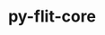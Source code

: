 ---
title: "py-flit-core"
layout: cache
categories: [package, develop-2023-10-29]
meta: {"versions": ["3.9.0"], "compilers": ["apple-clang@=15.0.0", "cce@=15.0.1", "gcc@=11.1.0", "gcc@=11.3.0", "gcc@=11.4.0", "gcc@=12.1.0", "gcc@=7.3.1", "gcc@=7.5.0", "gcc@=9.4.0", "oneapi@=2023.2.0"], "oss": ["amzn2", "rhel8", "ubuntu18.04", "ubuntu20.04", "ubuntu22.04", "ventura"], "platforms": ["darwin", "linux"], "targets": ["aarch64", "neoverse_n1", "neoverse_v1", "ppc64le", "x86_64_v3", "zen4"], "stacks": ["aws-isc", "aws-isc-aarch64", "data-vis-sdk", "e4s", "e4s-cray-rhel", "e4s-neoverse_v1", "e4s-oneapi", "e4s-power", "e4s-rocm-external", "ml-darwin-aarch64-mps", "ml-linux-x86_64-cpu", "ml-linux-x86_64-cuda", "ml-linux-x86_64-rocm", "radiuss", "root", "tutorial"], "num_specs": 21, "num_specs_by_stack": {"ml-darwin-aarch64-mps": 2, "root": 21, "aws-isc-aarch64": 2, "aws-isc": 1, "e4s-cray-rhel": 2, "radiuss": 2, "e4s-neoverse_v1": 1, "e4s-power": 1, "data-vis-sdk": 2, "e4s": 2, "e4s-rocm-external": 1, "e4s-oneapi": 2, "ml-linux-x86_64-cuda": 3, "ml-linux-x86_64-cpu": 3, "ml-linux-x86_64-rocm": 3, "tutorial": 1}}
spec_details: [{"hash": "ibypx3hb7otbpmcyvvsa4l4ow4hmsdut", "compiler": "apple-clang@=15.0.0", "versions": ["3.9.0"], "os": "ventura", "platform": "darwin", "target": "aarch64", "variants": ["build_system=python_pip"], "stacks": ["ml-darwin-aarch64-mps", "root"], "size": "-", "tarball": "https://binaries.spack.io/releases/develop-2023-10-29/build_cache/darwin-ventura-aarch64/apple-clang-15.0.0/py-flit-core-3.9.0/darwin-ventura-aarch64-apple-clang-15.0.0-py-flit-core-3.9.0-ibypx3hb7otbpmcyvvsa4l4ow4hmsdut.spack"}, {"hash": "rvoxdwd3h74ctgw6qkmrhug6tl6upnpt", "compiler": "apple-clang@=15.0.0", "versions": ["3.9.0"], "os": "ventura", "platform": "darwin", "target": "aarch64", "variants": ["build_system=python_pip"], "stacks": ["ml-darwin-aarch64-mps", "root"], "size": "-", "tarball": "https://binaries.spack.io/releases/develop-2023-10-29/build_cache/darwin-ventura-aarch64/apple-clang-15.0.0/py-flit-core-3.9.0/darwin-ventura-aarch64-apple-clang-15.0.0-py-flit-core-3.9.0-rvoxdwd3h74ctgw6qkmrhug6tl6upnpt.spack"}, {"hash": "qovauvbq47o6buz44nlwfducxobngkyh", "compiler": "gcc@=7.3.1", "versions": ["3.9.0"], "os": "amzn2", "platform": "linux", "target": "aarch64", "variants": ["build_system=python_pip"], "stacks": ["aws-isc-aarch64", "root"], "size": "-", "tarball": "https://binaries.spack.io/releases/develop-2023-10-29/build_cache/linux-amzn2-aarch64/gcc-7.3.1/py-flit-core-3.9.0/linux-amzn2-aarch64-gcc-7.3.1-py-flit-core-3.9.0-qovauvbq47o6buz44nlwfducxobngkyh.spack"}, {"hash": "4y5ceds4nvvoxv65wdpsgg6xvxroinwv", "compiler": "gcc@=7.3.1", "versions": ["3.9.0"], "os": "amzn2", "platform": "linux", "target": "neoverse_n1", "variants": ["build_system=python_pip"], "stacks": ["aws-isc-aarch64", "root"], "size": "-", "tarball": "https://binaries.spack.io/releases/develop-2023-10-29/build_cache/linux-amzn2-neoverse_n1/gcc-7.3.1/py-flit-core-3.9.0/linux-amzn2-neoverse_n1-gcc-7.3.1-py-flit-core-3.9.0-4y5ceds4nvvoxv65wdpsgg6xvxroinwv.spack"}, {"hash": "265wygzqzudht2q4cezrbnvitac646qo", "compiler": "gcc@=7.3.1", "versions": ["3.9.0"], "os": "amzn2", "platform": "linux", "target": "x86_64_v3", "variants": ["build_system=python_pip"], "stacks": ["aws-isc", "root"], "size": "-", "tarball": "https://binaries.spack.io/releases/develop-2023-10-29/build_cache/linux-amzn2-x86_64_v3/gcc-7.3.1/py-flit-core-3.9.0/linux-amzn2-x86_64_v3-gcc-7.3.1-py-flit-core-3.9.0-265wygzqzudht2q4cezrbnvitac646qo.spack"}, {"hash": "rbtksvmidaegxhsi5jjjwz4c42cwbh42", "compiler": "cce@=15.0.1", "versions": ["3.9.0"], "os": "rhel8", "platform": "linux", "target": "zen4", "variants": ["build_system=python_pip"], "stacks": ["e4s-cray-rhel", "root"], "size": "-", "tarball": "https://binaries.spack.io/releases/develop-2023-10-29/build_cache/linux-rhel8-zen4/cce-15.0.1/py-flit-core-3.9.0/linux-rhel8-zen4-cce-15.0.1-py-flit-core-3.9.0-rbtksvmidaegxhsi5jjjwz4c42cwbh42.spack"}, {"hash": "elxz5etpp6nlwf4b554k74sly5uw4gwi", "compiler": "cce@=15.0.1", "versions": ["3.9.0"], "os": "rhel8", "platform": "linux", "target": "zen4", "variants": ["build_system=python_pip"], "stacks": ["e4s-cray-rhel", "root"], "size": "-", "tarball": "https://binaries.spack.io/releases/develop-2023-10-29/build_cache/linux-rhel8-zen4/cce-15.0.1/py-flit-core-3.9.0/linux-rhel8-zen4-cce-15.0.1-py-flit-core-3.9.0-elxz5etpp6nlwf4b554k74sly5uw4gwi.spack"}, {"hash": "c62krbxsqapl3jpyzmm3fvjowywri4sm", "compiler": "gcc@=7.5.0", "versions": ["3.9.0"], "os": "ubuntu18.04", "platform": "linux", "target": "x86_64_v3", "variants": ["build_system=python_pip"], "stacks": ["radiuss", "root"], "size": "-", "tarball": "https://binaries.spack.io/releases/develop-2023-10-29/build_cache/linux-ubuntu18.04-x86_64_v3/gcc-7.5.0/py-flit-core-3.9.0/linux-ubuntu18.04-x86_64_v3-gcc-7.5.0-py-flit-core-3.9.0-c62krbxsqapl3jpyzmm3fvjowywri4sm.spack"}, {"hash": "mznub7couzpybuwh3vmrhizxqi4iwlrt", "compiler": "gcc@=7.5.0", "versions": ["3.9.0"], "os": "ubuntu18.04", "platform": "linux", "target": "x86_64_v3", "variants": ["build_system=python_pip"], "stacks": ["radiuss", "root"], "size": "-", "tarball": "https://binaries.spack.io/releases/develop-2023-10-29/build_cache/linux-ubuntu18.04-x86_64_v3/gcc-7.5.0/py-flit-core-3.9.0/linux-ubuntu18.04-x86_64_v3-gcc-7.5.0-py-flit-core-3.9.0-mznub7couzpybuwh3vmrhizxqi4iwlrt.spack"}, {"hash": "zxxnwuoyozx6yxeau2zxqzjut6ovf3jf", "compiler": "gcc@=11.4.0", "versions": ["3.9.0"], "os": "ubuntu20.04", "platform": "linux", "target": "neoverse_v1", "variants": ["build_system=python_pip"], "stacks": ["root", "e4s-neoverse_v1"], "size": "-", "tarball": "https://binaries.spack.io/releases/develop-2023-10-29/build_cache/linux-ubuntu20.04-neoverse_v1/gcc-11.4.0/py-flit-core-3.9.0/linux-ubuntu20.04-neoverse_v1-gcc-11.4.0-py-flit-core-3.9.0-zxxnwuoyozx6yxeau2zxqzjut6ovf3jf.spack"}, {"hash": "peycncvwqk4v4n3o2d7yhzpvezqarorb", "compiler": "gcc@=9.4.0", "versions": ["3.9.0"], "os": "ubuntu20.04", "platform": "linux", "target": "ppc64le", "variants": ["build_system=python_pip"], "stacks": ["e4s-power", "root"], "size": "-", "tarball": "https://binaries.spack.io/releases/develop-2023-10-29/build_cache/linux-ubuntu20.04-ppc64le/gcc-9.4.0/py-flit-core-3.9.0/linux-ubuntu20.04-ppc64le-gcc-9.4.0-py-flit-core-3.9.0-peycncvwqk4v4n3o2d7yhzpvezqarorb.spack"}, {"hash": "xmzljxbekjebkerfe3te3u6d7wcjnzy7", "compiler": "gcc@=11.1.0", "versions": ["3.9.0"], "os": "ubuntu20.04", "platform": "linux", "target": "x86_64_v3", "variants": ["build_system=python_pip"], "stacks": ["data-vis-sdk", "root"], "size": "-", "tarball": "https://binaries.spack.io/releases/develop-2023-10-29/build_cache/linux-ubuntu20.04-x86_64_v3/gcc-11.1.0/py-flit-core-3.9.0/linux-ubuntu20.04-x86_64_v3-gcc-11.1.0-py-flit-core-3.9.0-xmzljxbekjebkerfe3te3u6d7wcjnzy7.spack"}, {"hash": "xy5fs4ayx66xho47khso4dxxxj5f6kfm", "compiler": "gcc@=11.1.0", "versions": ["3.9.0"], "os": "ubuntu20.04", "platform": "linux", "target": "x86_64_v3", "variants": ["build_system=python_pip"], "stacks": ["data-vis-sdk", "root"], "size": "-", "tarball": "https://binaries.spack.io/releases/develop-2023-10-29/build_cache/linux-ubuntu20.04-x86_64_v3/gcc-11.1.0/py-flit-core-3.9.0/linux-ubuntu20.04-x86_64_v3-gcc-11.1.0-py-flit-core-3.9.0-xy5fs4ayx66xho47khso4dxxxj5f6kfm.spack"}, {"hash": "ylk4shu237jahdddztimv5uky52q3mmp", "compiler": "gcc@=11.4.0", "versions": ["3.9.0"], "os": "ubuntu20.04", "platform": "linux", "target": "x86_64_v3", "variants": ["build_system=python_pip"], "stacks": ["e4s", "e4s-rocm-external", "root"], "size": "-", "tarball": "https://binaries.spack.io/releases/develop-2023-10-29/build_cache/linux-ubuntu20.04-x86_64_v3/gcc-11.4.0/py-flit-core-3.9.0/linux-ubuntu20.04-x86_64_v3-gcc-11.4.0-py-flit-core-3.9.0-ylk4shu237jahdddztimv5uky52q3mmp.spack"}, {"hash": "ib5u7k5eyvgp5y3b54sv3vm3pmbzraql", "compiler": "gcc@=11.4.0", "versions": ["3.9.0"], "os": "ubuntu20.04", "platform": "linux", "target": "x86_64_v3", "variants": ["build_system=python_pip"], "stacks": ["e4s", "root"], "size": "-", "tarball": "https://binaries.spack.io/releases/develop-2023-10-29/build_cache/linux-ubuntu20.04-x86_64_v3/gcc-11.4.0/py-flit-core-3.9.0/linux-ubuntu20.04-x86_64_v3-gcc-11.4.0-py-flit-core-3.9.0-ib5u7k5eyvgp5y3b54sv3vm3pmbzraql.spack"}, {"hash": "btp62h6svw2qzpyiyfv3reudc7a463ab", "compiler": "oneapi@=2023.2.0", "versions": ["3.9.0"], "os": "ubuntu20.04", "platform": "linux", "target": "x86_64_v3", "variants": ["build_system=python_pip"], "stacks": ["e4s-oneapi", "root"], "size": "-", "tarball": "https://binaries.spack.io/releases/develop-2023-10-29/build_cache/linux-ubuntu20.04-x86_64_v3/oneapi-2023.2.0/py-flit-core-3.9.0/linux-ubuntu20.04-x86_64_v3-oneapi-2023.2.0-py-flit-core-3.9.0-btp62h6svw2qzpyiyfv3reudc7a463ab.spack"}, {"hash": "x3d5z5t3eg6yxngtwbtj6uv7h67jvglz", "compiler": "oneapi@=2023.2.0", "versions": ["3.9.0"], "os": "ubuntu20.04", "platform": "linux", "target": "x86_64_v3", "variants": ["build_system=python_pip"], "stacks": ["e4s-oneapi", "root"], "size": "-", "tarball": "https://binaries.spack.io/releases/develop-2023-10-29/build_cache/linux-ubuntu20.04-x86_64_v3/oneapi-2023.2.0/py-flit-core-3.9.0/linux-ubuntu20.04-x86_64_v3-oneapi-2023.2.0-py-flit-core-3.9.0-x3d5z5t3eg6yxngtwbtj6uv7h67jvglz.spack"}, {"hash": "wmki7ky3dv4k2ocklrl7l2kjg36jpm5s", "compiler": "gcc@=11.3.0", "versions": ["3.9.0"], "os": "ubuntu22.04", "platform": "linux", "target": "x86_64_v3", "variants": ["build_system=python_pip"], "stacks": ["ml-linux-x86_64-cuda", "ml-linux-x86_64-cpu", "ml-linux-x86_64-rocm", "root"], "size": "-", "tarball": "https://binaries.spack.io/releases/develop-2023-10-29/build_cache/linux-ubuntu22.04-x86_64_v3/gcc-11.3.0/py-flit-core-3.9.0/linux-ubuntu22.04-x86_64_v3-gcc-11.3.0-py-flit-core-3.9.0-wmki7ky3dv4k2ocklrl7l2kjg36jpm5s.spack"}, {"hash": "wvs364x5z24u6n2rz2fm3lxqbye3if7f", "compiler": "gcc@=11.3.0", "versions": ["3.9.0"], "os": "ubuntu22.04", "platform": "linux", "target": "x86_64_v3", "variants": ["build_system=python_pip"], "stacks": ["ml-linux-x86_64-cuda", "ml-linux-x86_64-cpu", "ml-linux-x86_64-rocm", "root"], "size": "-", "tarball": "https://binaries.spack.io/releases/develop-2023-10-29/build_cache/linux-ubuntu22.04-x86_64_v3/gcc-11.3.0/py-flit-core-3.9.0/linux-ubuntu22.04-x86_64_v3-gcc-11.3.0-py-flit-core-3.9.0-wvs364x5z24u6n2rz2fm3lxqbye3if7f.spack"}, {"hash": "zkfd4vprxxnfmm3veg5bfwxw4rqqmwkq", "compiler": "gcc@=11.3.0", "versions": ["3.9.0"], "os": "ubuntu22.04", "platform": "linux", "target": "x86_64_v3", "variants": ["build_system=python_pip"], "stacks": ["ml-linux-x86_64-cuda", "ml-linux-x86_64-cpu", "ml-linux-x86_64-rocm", "root"], "size": "-", "tarball": "https://binaries.spack.io/releases/develop-2023-10-29/build_cache/linux-ubuntu22.04-x86_64_v3/gcc-11.3.0/py-flit-core-3.9.0/linux-ubuntu22.04-x86_64_v3-gcc-11.3.0-py-flit-core-3.9.0-zkfd4vprxxnfmm3veg5bfwxw4rqqmwkq.spack"}, {"hash": "2du4zabl3d5mmw4t3tktqnoowimpr6ge", "compiler": "gcc@=12.1.0", "versions": ["3.9.0"], "os": "ubuntu22.04", "platform": "linux", "target": "x86_64_v3", "variants": ["build_system=python_pip"], "stacks": ["tutorial", "root"], "size": "-", "tarball": "https://binaries.spack.io/releases/develop-2023-10-29/build_cache/linux-ubuntu22.04-x86_64_v3/gcc-12.1.0/py-flit-core-3.9.0/linux-ubuntu22.04-x86_64_v3-gcc-12.1.0-py-flit-core-3.9.0-2du4zabl3d5mmw4t3tktqnoowimpr6ge.spack"}]
---
